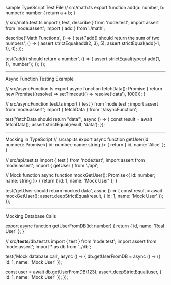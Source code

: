 
sample TypeScript Test File 
// src/math.ts
export function add(a: number, b: number): number {
  return a + b;
}

// src/math.test.ts
import { test, describe } from 'node:test';
import assert from 'node:assert';
import { add } from './math';

describe('Math Functions', () => {
  test('add() should return the sum of two numbers', () => {
    assert.strictEqual(add(2, 3), 5);
    assert.strictEqual(add(-1, 1), 0);
  });

  test('add() should return a number', () => {
    assert.strictEqual(typeof add(1, 1), 'number');
  });
});

*******************************************************
Async Function Testing Example

// src/asyncFunction.ts
export async function fetchData(): Promise<string> {
  return new Promise((resolve) => setTimeout(() => resolve('data'), 1000));
}

// src/asyncFunction.test.ts
import { test } from 'node:test';
import assert from 'node:assert';
import { fetchData } from './asyncFunction';

test('fetchData should return "data"', async () => {
  const result = await fetchData();
  assert.strictEqual(result, 'data');
});


--------------------------------------------------------------------------

 Mocking in TypeScript
// src/api.ts
export async function getUser(id: number): Promise<{ id: number; name: string }> {
  return { id, name: 'Alice' };
}

// src/api.test.ts
import { test } from 'node:test';
import assert from 'node:assert';
import { getUser } from './api';

// Mock function
async function mockGetUser(): Promise<{ id: number; name: string }> {
  return { id: 1, name: 'Mock User' };
}

test('getUser should return mocked data', async () => {
  const result = await mockGetUser();
  assert.deepStrictEqual(result, { id: 1, name: 'Mock User' });
});


******************************************************************************
Mocking Database Calls

export async function getUserFromDB(id: number) {
  return { id, name: 'Real User' };
}

// src/__tests__/db.test.ts
import { test } from 'node:test';
import assert from 'node:assert';
import * as db from '../db';

test('Mock database call', async () => {
  db.getUserFromDB = async () => ({ id: 1, name: 'Mock User' });

  const user = await db.getUserFromDB(123);
  assert.deepStrictEqual(user, { id: 1, name: 'Mock User' });
});

